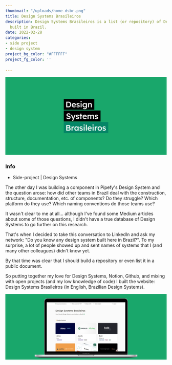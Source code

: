 ```yaml
---
thumbnail: "/uploads/home-dsbr.png"
title: Design Systems Brasileiros
description: Design Systems Brasileiros is a list (or repository) of Design Systems
  built in Brazil.
date: 2022-02-28
categories:
- side project
- design system
project_bg_color: "#FFFFFF"
project_fg_color: ''

---
```

<div class="full-width cover">

![Design Systems Brasileiros](/uploads/dsbr-cover.png "Design Systems Brasileiros")

</div>

### Info

* Side-project | Design Systems

The other day I was building a component in Pipefy's Design System and the question arose: how did other teams in Brazil deal with the construction, structure, documentation, etc. of components? Do they struggle? Which platform do they use? Which naming conventions do those teams use?

It wasn't clear to me at all... although I've found some Medium articles about some of those questions, I didn't have a true database of Design Systems to go further on this research.

That's when I decided to take this conversation to LinkedIn and ask my network: "Do you know any design system built here in Brazil?". To my surprise, a lot of people showed up and sent names of systems that I (and many other colleagues) didn't know yet.

By that time was clear that I should build a repository or even list it in a public document.

So putting together my love for Design Systems, Notion, Github, and mixing with open projects (and my low knowledge of code) I built the website: Design Systems Brasileiros (in English, Brazilian Design Systems).

<div class="full-width">

![Design Systems Brasileiros](/uploads/home-dsbr.png "Design Systems Brasileiros")

</div>